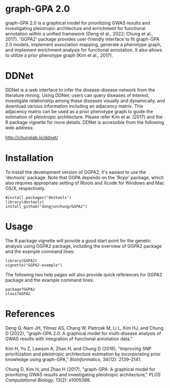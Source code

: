 graph-GPA 2.0
===

graph-GPA 2.0 is a graphical model for prioritizing GWAS results and investigating pleiotropic architecture and enrichment for functional annotation within a unified framework (Deng et al., 2022; Chung et al., 2017). 'GGPA2' package provides user-friendly interface to fit graph-GPA 2.0 models, implement association mapping, generate a phenotype graph, and implement enrichment analysis for functional annotation. It also allows to utilize a prior phenotype graph (Kim et al., 2017).

DDNet
===

DDNet is a web interface to infer the disease-disease network from the literature mining. Using DDNet, users can query diseases of interest, investigate relationship among these diseases visually and dynamically, and download various information including an adjacency matrix. This adjacency matrix can be used as a prior phenotype graph to guide the estimation of pleiotropic architecture. Please refer Kim et al. (2017) and the R package vignette for more details. DDNet is accessible from the following web address: 

http://chunglab.io/ddnet/

Installation
===========

To install the development version of GGPA2, it's easiest to use the 'devtools' package. Note that GGPA depends on the 'Rcpp' package, which also requires appropriate setting of Rtools and Xcode for Windows and Mac OS/X, respectively.

```
#install.packages("devtools")
library(devtools)
install_github("dongjunchung/GGPA2")
```

Usage
===========

The R package vignette will provide a good start point for the genetic analysis using GGPA2 package, including the overview of GGPA2 package and the example command lines:

```
library(GGPA2)
vignette("GGPA2-example")
```
The following two help pages will also provide quick references for GGPA2 package and the example command lines:

```
package?GGPA2
class?GGPA2
```

References
==========

Deng Q, Nam JH, Yilmaz AS, Chang W, Pietrzak M, Li L, Kim HJ, and Chung D (2022), "graph-GPA 2.0: A graphical model for multi-disease analysis of GWAS results with integration of functional annotation data."

Kim H, Yu Z, Lawson A, Zhao H, and Chung D (2018), "Improving SNP prioritization and pleiotropic architecture estimation by incorporating prior knowledge using graph-GPA," *Bioinformatics*, 34(12): 2139–2141.

Chung D, Kim H, and Zhao H (2017), "graph-GPA: A graphical model for prioritizing GWAS results and investigating pleiotropic architecture," *PLOS Computational Biology*, 13(2): e1005388.
